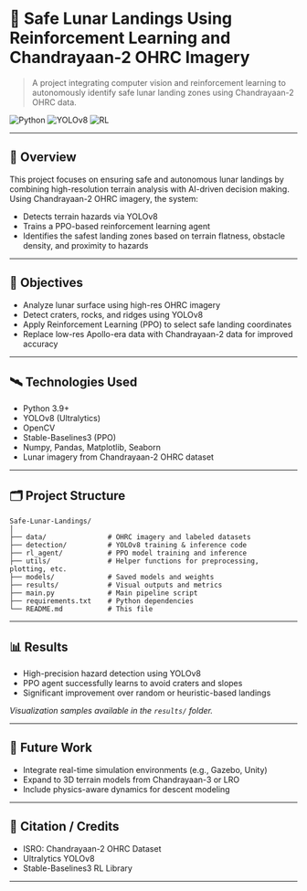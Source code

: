 # 🚀 Safe Lunar Landings Using Reinforcement Learning and Chandrayaan-2 OHRC Imagery

> A project integrating computer vision and reinforcement learning to autonomously identify safe lunar landing zones using Chandrayaan-2 OHRC data.

![Python](https://img.shields.io/badge/Python-3.9%2B-blue)
![YOLOv8](https://img.shields.io/badge/YOLOv8-ultralytics-yellow)
![RL](https://img.shields.io/badge/Reinforcement%20Learning-PPO-green)

---

## 🧠 Overview

This project focuses on ensuring safe and autonomous lunar landings by combining high-resolution terrain analysis with AI-driven decision making. Using Chandrayaan-2 OHRC imagery, the system:
- Detects terrain hazards via YOLOv8
- Trains a PPO-based reinforcement learning agent
- Identifies the safest landing zones based on terrain flatness, obstacle density, and proximity to hazards

---

## 🎯 Objectives

- Analyze lunar surface using high-res OHRC imagery
- Detect craters, rocks, and ridges using YOLOv8
- Apply Reinforcement Learning (PPO) to select safe landing coordinates
- Replace low-res Apollo-era data with Chandrayaan-2 data for improved accuracy

---

## 🛰️ Technologies Used

- Python 3.9+
- YOLOv8 (Ultralytics)
- OpenCV
- Stable-Baselines3 (PPO)
- Numpy, Pandas, Matplotlib, Seaborn
- Lunar imagery from Chandrayaan-2 OHRC dataset

---

## 🗂️ Project Structure

```
Safe-Lunar-Landings/
│
├── data/               # OHRC imagery and labeled datasets
├── detection/          # YOLOv8 training & inference code
├── rl_agent/           # PPO model training and inference
├── utils/              # Helper functions for preprocessing, plotting, etc.
├── models/             # Saved models and weights
├── results/            # Visual outputs and metrics
├── main.py             # Main pipeline script
├── requirements.txt    # Python dependencies
└── README.md           # This file
```


---

## 📊 Results

- High-precision hazard detection using YOLOv8
- PPO agent successfully learns to avoid craters and slopes
- Significant improvement over random or heuristic-based landings

_Visualization samples available in the `results/` folder._

---

## 📌 Future Work

- Integrate real-time simulation environments (e.g., Gazebo, Unity)
- Expand to 3D terrain models from Chandrayaan-3 or LRO
- Include physics-aware dynamics for descent modeling

---

## 📜 Citation / Credits

- ISRO: Chandrayaan-2 OHRC Dataset
- Ultralytics YOLOv8
- Stable-Baselines3 RL Library

---


